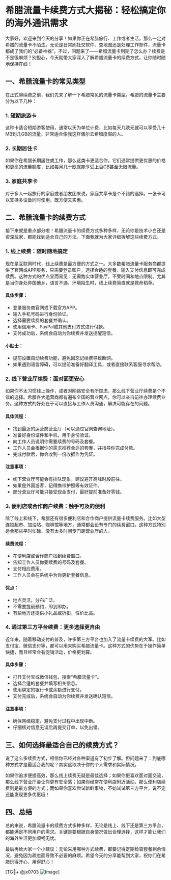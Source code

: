 # 希腊流量卡续费方式大揭秘：轻松搞定你的海外通讯需求

大家好，欢迎来到今天的分享！如果你正在希腊旅行、工作或者生活，那么一定对希腊的流量卡不陌生。无论是日常刷社交软件、查地图还是处理工作邮件，流量卡都成了我们的“必备神器”。不过，问题来了——希腊流量卡到期了怎么办？续费是不是很麻烦？别担心，今天就带大家深入了解希腊流量卡的续费方式，让你随时随地保持在线！

## 一、希腊流量卡的常见类型

在正式聊续费之前，我们先来了解一下希腊常见的流量卡类型。希腊的流量卡主要分为以下几种：

### 1. **短期旅游卡**
这种卡适合短期游客使用，通常以天为单位计费，比如每天几欧元就可以享受几十MB到几GB的流量。非常适合像我这样偶尔去希腊度假的人。

### 2. **长期居住卡**
如果你在希腊长期居住或工作，那么这类卡更适合你。它们通常提供更优惠的价格和更高的流量额度，比如每月几十欧就能享受上百GB甚至无限流量。

### 3. **家庭共享卡**
对于多人一起旅行的家庭或者朋友团来说，家庭共享卡是个不错的选择。一张卡可以支持多设备同时使用，既方便又实惠。

## 二、希腊流量卡的续费方式

接下来就是重点部分啦！希腊流量卡的续费方式多种多样，无论你是技术小白还是资深玩家，都能找到适合自己的方法。下面我就为大家详细拆解这些续费方式。

### 1. **线上续费：随时随地搞定**
现在是互联网时代，线上续费是最方便的方式之一。大多数希腊流量卡服务商都提供了官网或APP服务，只需要登录账户，选择合适的套餐，输入支付信息即可完成续费。这种方式的优点显而易见：无需跑实体营业厅，不受时间和地点限制。尤其是当你身处异国他乡，语言不通、环境陌生时，线上续费简直就是救命稻草。

#### 具体步骤：
- 登录服务商官网或下载官方APP。
- 输入手机号码进行身份验证。
- 选择需要续费的套餐并确认。
- 使用信用卡、PayPal或其他支付方式进行付款。
- 支付成功后，系统会自动为你续费并发送提醒短信。

#### 小贴士：
- 提前设置自动续费功能，避免因忘记续费导致断网。
- 如果遇到语言障碍，可以提前准备好翻译工具，或者直接联系客服寻求帮助。

### 2. **线下营业厅续费：面对面更安心**
如果你不太习惯线上操作，或者对网络安全有所顾虑，那么线下营业厅续费是个不错的选择。希腊各大运营商都有遍布全国的营业网点，你可以亲自前往办理续费业务。这种方式的好处在于可以直接与工作人员沟通，解决可能存在的问题。

#### 具体流程：
- 找到最近的运营商营业厅（可以通过官网查询地址）。
- 准备好身份证件和手机，用于身份验证。
- 向工作人员说明你需要续费的号码及套餐。
- 工作人员会根据你的需求推荐合适的套餐，并指导你完成付款。
- 完成付款后，你会收到一份收据作为凭证。

#### 注意事项：
- 线下营业厅可能会有排队现象，建议避开高峰时段前往。
- 如果是外国游客，记得携带护照等有效证件。
- 部分营业厅可能只接受现金支付，最好提前准备好零钱。

### 3. **便利店或合作商户续费：触手可及的便利**
除了线上和线下，希腊还有很多便利店和合作商户提供流量卡续费服务。比如大型连锁超市、加油站、咖啡馆等地方，通常都会设有专门的续费窗口。这种方式特别适合那些平时忙碌、没有太多时间专门跑营业厅的人。

#### 续费流程：
- 在便利店或合作商户找到续费窗口。
- 告知工作人员你要续费的号码及套餐。
- 支付相应费用。
- 工作人员会在系统中为你更新套餐信息。

#### 优点：
- 地点灵活，分布广泛。
- 不需要提前预约，即到即办。
- 有些地方还提供小礼品或折扣，性价比高。

### 4. **通过第三方平台续费：更多选择更自由**
近年来，随着移动支付的普及，许多第三方平台也加入了流量卡续费的大军。比如支付宝、微信支付等，都可以用来购买希腊流量卡。这种方式的优势在于操作简单快捷，而且经常会有促销活动，价格更划算。

#### 具体步骤：
- 打开支付宝或微信钱包，搜索“希腊流量卡”。
- 选择合适的套餐并填写相关信息。
- 使用绑定的银行卡或余额进行支付。
- 支付完成后，系统会自动为你续费并发送确认短信。

#### 注意事项：
- 确保网络稳定，避免支付过程中出现中断。
- 仔细核对信息无误后再提交订单，以免出错。

## 三、如何选择最适合自己的续费方式？

说了这么多续费方式，相信你已经对各种渠道有了初步了解。但问题来了：到底哪种方式才是最适合我的呢？其实这取决于你的个人需求和实际情况。

如果你追求便捷高效，那么线上续费无疑是最佳选择；如果你更喜欢面对面交流，那么线下营业厅会让你更有安全感；如果你经常在便利店附近活动，那么便利店续费则是最方便的方式；而如果你喜欢尝试新鲜事物，不妨试试第三方平台，说不定还能发现更多优惠哦！

## 四、总结

总的来说，希腊流量卡的续费方式多种多样，无论是线上、线下还是第三方平台，都能满足不同用户的需求。关键是要根据自身情况做出合理选择，这样才能让我们的海外生活更加顺畅无忧。

最后再给大家一个小建议：无论采用哪种方式续费，都要记得定期检查套餐剩余情况，避免因为疏忽而导致不必要的麻烦。希望今天的分享能帮到大家，祝你们在希腊玩得开心、用得舒心！

[TG💪+ @jx0703 ![Image](https://github.com/user-attachments/assets/dbca1d08-cadb-493c-b0ec-ad6f7a83f270)]